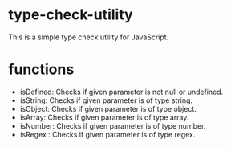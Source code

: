 # type-check-utility
This is a simple type check utility for JavaScript.

# functions
* isDefined: Checks if given parameter is not null or undefined.
* isString: Checks if given parameter is of type string.
* isObject: Checks if given parameter is of type object.
* isArray: Checks if given parameter is of type array.
* isNumber: Checks if given parameter is of type number.
* isRegex : Checks if given parameter is of type regex.
